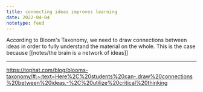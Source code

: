 ```yaml
---
title: connecting ideas improves learning
date: 2022-04-04
notetype: feed
---
```


According to Bloom's Taxonomy, we need to draw connections between ideas in order to fully understand the material on the whole. This is the case because [[notes/the brain is a network of ideas]]

---
https://tophat.com/blog/blooms-taxonomy/#:~:text=Here%2C%20students%20can-,draw%20connections%20between%20ideas,-%2C%20utilize%20critical%20thinking